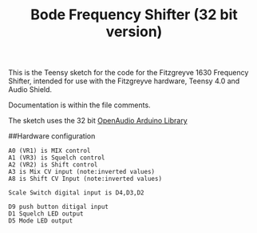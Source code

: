 <header>

# Bode Frequency Shifter (32 bit version)

</header>

This is the Teensy sketch for the code for the Fitzgreyve 1630 Frequency Shifter, intended for use with the Fitzgreyve hardware, Teensy 4.0 and Audio Shield.

Documentation is within the file comments.

The sketch uses the 32 bit [OpenAudio Arduino Library](https://github.com/chipaudette/OpenAudio_ArduinoLibrary)

##Hardware configuration

    A0 (VR1) is MIX control
    A1 (VR3) is Squelch control
    A2 (VR2) is Shift control
    A3 is Mix CV input (note:inverted values)
    A8 is Shift CV Input (note:inverted values)

    Scale Switch digital input is D4,D3,D2

    D9 push button ditigal input
    D1 Squelch LED output
    D5 Mode LED output

<footer>


</footer>
